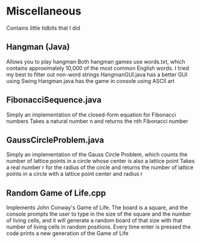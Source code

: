 # Miscellaneous
Contains little tidbits that I did
## Hangman (Java)
  Allows you to play hangman
  Both hangman games use words.txt, which contains approximately 10,000 of the most common English words. I tried my best to filter out non-word strings
  HangmanGUI.java has a better GUI using Swing
  Hangman.java has the game in console using ASCII art

## FibonacciSequence.java
  Simply an implementation of the closed-form equation for Fibonacci numbers
  Takes a natural number n and returns the nth Fibonacci number

## GaussCircleProblem.java
  Simply an implementation of the Gauss Circle Problem, which counts the number of lattice points in a circle whose center is also a lattice point
  Takes a real number r for the radius of the circle and returns the number of lattice points in a circle with a lattice point center and radius r

## Random Game of Life.cpp
  Implements John Conway's Game of Life. The board is a square, and the console prompts the user to type in the size of the square and the number of living cells, and it will generate a random board of that size with that number of living cells in random positions. Every time enter is pressed the code prints a new generation of the Game of Life
